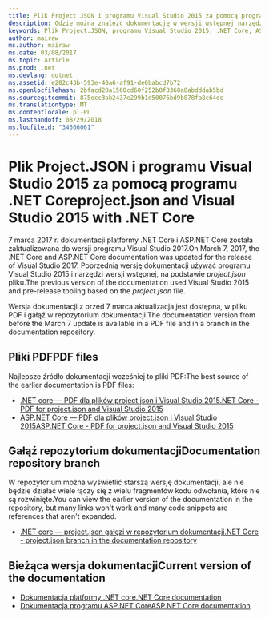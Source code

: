 ```yaml
---
title: Plik Project.JSON i programu Visual Studio 2015 za pomocą programu .NET Core
description: Gdzie można znaleźć dokumentację w wersji wstępnej narzędzia dla platformy .NET Core i ASP.NET Core (plik project.json i programu Visual Studio 2015).
keywords: Plik Project.JSON, programu Visual Studio 2015, .NET Core, ASP.NET Core
author: mairaw
ms.author: mairaw
ms.date: 03/08/2017
ms.topic: article
ms.prod: .net
ms.devlang: dotnet
ms.assetid: e282c43b-593e-40a6-af91-de0babcd7b72
ms.openlocfilehash: 2bfacd28a1560cd60f252b8f8368a8abdddab5bd
ms.sourcegitcommit: 875ecc3ab2437e299b1d50076bd9b878fa8c64de
ms.translationtype: MT
ms.contentlocale: pl-PL
ms.lasthandoff: 08/29/2018
ms.locfileid: "34566061"
---
```

# <a name="projectjson-and-visual-studio-2015-with-net-core"></a><span data-ttu-id="2f3be-104">Plik Project.JSON i programu Visual Studio 2015 za pomocą programu .NET Core</span><span class="sxs-lookup"><span data-stu-id="2f3be-104">project.json and Visual Studio 2015 with .NET Core</span></span>

<span data-ttu-id="2f3be-105">7 marca 2017 r. dokumentacji platformy .NET Core i ASP.NET Core została zaktualizowana do wersji programu Visual Studio 2017.</span><span class="sxs-lookup"><span data-stu-id="2f3be-105">On March 7, 2017, the .NET Core and ASP.NET Core documentation was updated for the release of Visual Studio 2017.</span></span> <span data-ttu-id="2f3be-106">Poprzednią wersję dokumentacji używać programu Visual Studio 2015 i narzędzi wersji wstępnej, na podstawie *project.json* pliku.</span><span class="sxs-lookup"><span data-stu-id="2f3be-106">The previous version of the documentation used Visual Studio 2015 and pre-release tooling based on the *project.json* file.</span></span>

<span data-ttu-id="2f3be-107">Wersja dokumentacji z przed 7 marca aktualizacja jest dostępna, w pliku PDF i gałąź w repozytorium dokumentacji.</span><span class="sxs-lookup"><span data-stu-id="2f3be-107">The documentation version from before the March 7 update is available in a PDF file and in a branch in the documentation repository.</span></span>

## <a name="pdf-files"></a><span data-ttu-id="2f3be-108">Pliki PDF</span><span class="sxs-lookup"><span data-stu-id="2f3be-108">PDF files</span></span>

<span data-ttu-id="2f3be-109">Najlepsze źródło dokumentacji wcześniej to pliki PDF:</span><span class="sxs-lookup"><span data-stu-id="2f3be-109">The best source of the earlier documentation is PDF files:</span></span>

* [<span data-ttu-id="2f3be-110">.NET core — PDF dla plików project.json i Visual Studio 2015</span><span class="sxs-lookup"><span data-stu-id="2f3be-110">.NET Core - PDF for project.json and Visual Studio 2015</span></span>](https://github.com/dotnet/docs/blob/project.json/net-core-project-json.pdf)
* [<span data-ttu-id="2f3be-111">ASP.NET Core — PDF dla plików project.json i Visual Studio 2015</span><span class="sxs-lookup"><span data-stu-id="2f3be-111">ASP.NET Core - PDF for project.json and Visual Studio 2015</span></span>](https://github.com/aspnet/Docs/blob/master/aspnetcore/common/_static/aspnet-core-project-json.pdf)

## <a name="documentation-repository-branch"></a><span data-ttu-id="2f3be-112">Gałąź repozytorium dokumentacji</span><span class="sxs-lookup"><span data-stu-id="2f3be-112">Documentation repository branch</span></span>

<span data-ttu-id="2f3be-113">W repozytorium można wyświetlić starszą wersję dokumentacji, ale nie będzie działać wiele łączy się z wielu fragmentów kodu odwołania, które nie są rozwinięte.</span><span class="sxs-lookup"><span data-stu-id="2f3be-113">You can view the earlier version of the documentation in the repository, but many links won't work and many code snippets are references that aren't expanded.</span></span>

* [<span data-ttu-id="2f3be-114">.NET core — project.json gałęzi w repozytorium dokumentacji</span><span class="sxs-lookup"><span data-stu-id="2f3be-114">.NET Core - project.json branch in the documentation repository</span></span>](https://github.com/dotnet/docs/tree/project.json/docs)

## <a name="current-version-of-the-documentation"></a><span data-ttu-id="2f3be-115">Bieżąca wersja dokumentacji</span><span class="sxs-lookup"><span data-stu-id="2f3be-115">Current version of the documentation</span></span>

* [<span data-ttu-id="2f3be-116">Dokumentacja platformy .NET core</span><span class="sxs-lookup"><span data-stu-id="2f3be-116">.NET Core documentation</span></span>](./core/index.md)
* [<span data-ttu-id="2f3be-117">Dokumentacja programu ASP.NET Core</span><span class="sxs-lookup"><span data-stu-id="2f3be-117">ASP.NET Core documentation</span></span>](/aspnet/core/)
